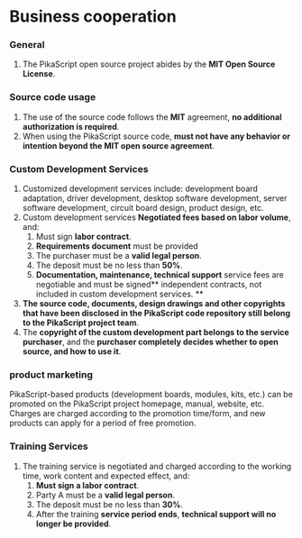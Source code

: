 # Business cooperation

### General
   1. The PikaScript open source project abides by the **MIT Open Source License**.
### Source code usage

   1. The use of the source code follows the **MIT** agreement, **no additional authorization is required**.
   1. When using the PikaScript source code, **must not have any behavior or intention beyond the MIT open source agreement**.
### Custom Development Services

   1. Customized development services include: development board adaptation, driver development, desktop software development, server software development, circuit board design, product design, etc.
   1. Custom development services **Negotiated fees based on labor volume**, and:
      1. Must sign **labor contract**.
      1. **Requirements document** must be provided
      1. The purchaser must be a **valid legal person**.
      1. The deposit must be no less than **50%**.
      1. **Documentation, maintenance, technical support** service fees are negotiable and must be signed** independent contracts, not included in custom development services. **
   3. **The source code, documents, design drawings and other copyrights that have been disclosed in the PikaScript code repository still belong to the PikaScript project team**.
   3. The **copyright of the custom development part belongs to the service purchaser**, and the **purchaser completely decides whether to open source, and how to use it**.
### product marketing
PikaScript-based products (development boards, modules, kits, etc.) can be promoted on the PikaScript project homepage, manual, website, etc.
Charges are charged according to the promotion time/form, and new products can apply for a period of free promotion.
### Training Services

   1. The training service is negotiated and charged according to the working time, work content and expected effect, and:
      1. **Must sign a labor contract**.
      1. Party A must be a **valid legal person**.
      1. The deposit must be no less than **30%**.
      1. After the training **service period ends**, **technical support will no longer be provided**.
